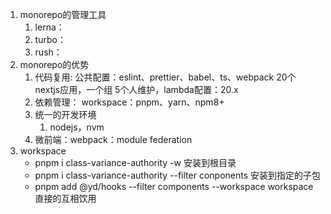 1. monorepo的管理工具
   1. lerna：
   2. turbo：
   3. rush：
2. monorepo的优势
   1. 代码复用: 
      公共配置：eslint、prettier、babel、ts、webpack
      20个nextjs应用，一个组 5个人维护，lambda配置：20.x
   2. 依赖管理：
      workspace：pnpm、yarn、npm8+
   3. 统一的开发环境
      1. nodejs，nvm
   4. 微前端：webpack：module federation
3. workspace
   - pnpm i class-variance-authority -w 安装到根目录
   - pnpm i class-variance-authority --filter conponents 安装到指定的子包
   - pnpm add @yd/hooks --filter components --workspace workspace直接的互相饮用